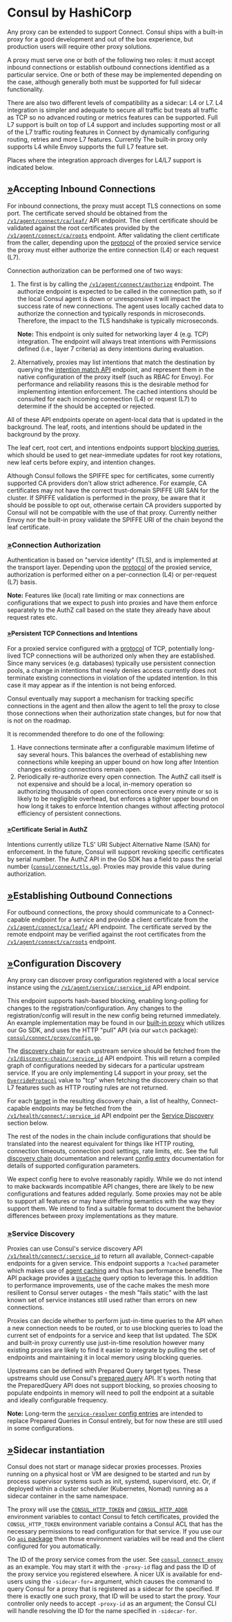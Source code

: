 # Consul by HashiCorp

Any proxy can be extended to support Connect. Consul ships with a built-in proxy for a good development and out of the box experience, but production users will require other proxy solutions.

A proxy must serve one or both of the following two roles: it must accept inbound connections or establish outbound connections identified as a particular service. One or both of these may be implemented depending on the case, although generally both must be supported for full sidecar functionality.

There are also two different levels of compatibility as a sidecar: L4 or L7. L4 integration is simpler and adequate to secure all traffic but treats all traffic as TCP so no advanced routing or metrics features can be supported. Full L7 support is built on top of L4 support and includes supporting most or all of the L7 traffic routing features in Connect by dynamically configuring routing, retries and more L7 features. Currently The built-in proxy only supports L4 while Envoy supports the full L7 feature set.

Places where the integration approach diverges for L4/L7 support is indicated below.

## [»](consul-by-hashicorp-2.md#accepting-inbound-connections)Accepting Inbound Connections

For inbound connections, the proxy must accept TLS connections on some port. The certificate served should be obtained from the [`/v1/agent/connect/ca/leaf/`](https://www.consul.io/api/agent/connect#service-leaf-certificate) API endpoint. The client certificate should be validated against the root certificates provided by the [`/v1/agent/connect/ca/roots`](https://www.consul.io/api/agent/connect#certificate-authority-ca-roots) endpoint. After validating the client certificate from the caller, depending upon the [protocol](https://www.consul.io/docs/agent/config-entries/service-defaults#protocol) of the proxied service service the proxy must either authorize the entire connection \(L4\) or each request \(L7\).

Connection authorization can be performed one of two ways:

1. The first is by calling the [`/v1/agent/connect/authorize`](https://www.consul.io/api/agent/connect) endpoint. The authorize endpoint is expected to be called in the connection path, so if the local Consul agent is down or unresponsive it will impact the success rate of new connections. The agent uses locally cached data to authorize the connection and typically responds in microseconds. Therefore, the impact to the TLS handshake is typically microseconds.

   **Note:** This endpoint is only suited for networking layer 4 \(e.g. TCP\) integration. The endpoint will always treat intentions with Permissions defined \(i.e., layer 7 criteria\) as deny intentions during evaluation.

2. Alternatively, proxies may list intentions that match the destination by querying the [intention match API](https://www.consul.io/api/connect/intentions#list-matching-intentions) endpoint, and represent them in the native configuration of the proxy itself \(such as RBAC for Envoy\). For performance and reliability reasons this is the desirable method for implementing intention enforcement. The cached intentions should be consulted for each incoming connection \(L4\) or request \(L7\) to determine if the should be accepted or rejected.

All of these API endpoints operate on agent-local data that is updated in the background. The leaf, roots, and intentions should be updated in the background by the proxy.

The leaf cert, root cert, and intentions endpoints support [blocking queries](https://www.consul.io/api/features/blocking), which should be used to get near-immediate updates for root key rotations, new leaf certs before expiry, and intention changes.

Although Consul follows the SPIFFE spec for certificates, some currently supported CA providers don't allow strict adherence. For example, CA certificates may not have the correct trust-domain SPIFFE URI SAN for the cluster. If SPIFFE validation is performed in the proxy, be aware that it should be possible to opt out, otherwise certain CA providers supported by Consul will not be compatible with the use of that proxy. Currently neither Envoy nor the built-in proxy validate the SPIFFE URI of the chain beyond the leaf certificate.

### [»](consul-by-hashicorp-2.md#connection-authorization)Connection Authorization

Authentication is based on "service identity" \(TLS\), and is implemented at the transport layer. Depending upon the [protocol](https://www.consul.io/docs/agent/config-entries/service-defaults#protocol) of the proxied service, authorization is performed either on a per-connection \(L4\) or per-request \(L7\) basis.

**Note:** Features like \(local\) rate limiting or max connections are configurations that we expect to push into proxies and have them enforce separately to the AuthZ call based on the state they already have about request rates etc.

#### [»](consul-by-hashicorp-2.md#persistent-tcp-connections-and-intentions)Persistent TCP Connections and Intentions

For a proxied service configured with a [protocol](https://www.consul.io/docs/agent/config-entries/service-defaults#protocol) of TCP, potentially long-lived TCP connections will be authorized only when they are established. Since many services \(e.g. databases\) typically use persistent connection pools, a change in intentions that newly denies access currently does not terminate existing connections in violation of the updated intention. In this case it may appear as if the intention is not being enforced.

Consul eventually may support a mechanism for tracking specific connections in the agent and then allow the agent to tell the proxy to close those connections when their authorization state changes, but for now that is not on the roadmap.

It is recommended therefore to do one of the following:

1. Have connections terminate after a configurable maximum lifetime of say several hours. This balances the overhead of establishing new connections while keeping an upper bound on how long after Intention changes existing connections remain open.
2. Periodically re-authorize every open connection. The AuthZ call itself is not expensive and should be a local, in-memory operation so authorizing thousands of open connections once every minute or so is likely to be negligible overhead, but enforces a tighter upper bound on how long it takes to enforce Intention changes without affecting protocol efficiency of persistent connections.

#### [»](consul-by-hashicorp-2.md#certificate-serial-in-authz)Certificate Serial in AuthZ

Intentions currently utilize TLS' URI Subject Alternative Name \(SAN\) for enforcement. In the future, Consul will support revoking specific certificates by serial number. The AuthZ API in the Go SDK has a field to pass the serial number \([`consul/connect/tls.go`](https://github.com/hashicorp/consul/blob/v1.8.3/connect/tls.go#L232-L237)\). Proxies may provide this value during authorization.

## [»](consul-by-hashicorp-2.md#establishing-outbound-connections)Establishing Outbound Connections

For outbound connections, the proxy should communicate to a Connect-capable endpoint for a service and provide a client certificate from the [`/v1/agent/connect/ca/leaf/`](https://www.consul.io/api/agent/connect#service-leaf-certificate) API endpoint. The certificate served by the remote endpoint may be verified against the root certificates from the [`/v1/agent/connect/ca/roots`](https://www.consul.io/api/agent/connect#certificate-authority-ca-roots) endpoint.

## [»](consul-by-hashicorp-2.md#configuration-discovery)Configuration Discovery

Any proxy can discover proxy configuration registered with a local service instance using the [`/v1/agent/service/:service_id`](https://www.consul.io/api/agent/service#get-service-configuration) API endpoint.

This endpoint supports hash-based blocking, enabling long-polling for changes to the registration/configuration. Any changes to the registration/config will result in the new config being returned immediately. An example implementation may be found in our [built-in proxy](consul-by-hashicorp-1.md) which utilizes our Go SDK, and uses the HTTP "pull" API \(via our `watch` package\): [`consul/connect/proxy/config.go`](https://github.com/hashicorp/consul/blob/v1.8.3/connect/proxy/config.go#L187).

The [discovery chain](../l7-traffic/consul-by-hashicorp.md) for each upstream service should be fetched from the [`/v1/discovery-chain/:service_id`](https://www.consul.io/api/discovery-chain#read-compiled-discovery-chain) API endpoint. This will return a compiled graph of configurations needed by sidecars for a particular upstream service. If you are only implementing L4 support in your proxy, set the [`OverrideProtocol`](https://www.consul.io/api/discovery-chain#overrideprotocol) value to "tcp" when fetching the discovery chain so that L7 features such as HTTP routing rules are not returned.

For each [target](https://www.consul.io/docs/internals/discovery-chain#targets) in the resulting discovery chain, a list of healthy, Connect-capable endpoints may be fetched from the [`/v1/health/connect/:service_id`](https://www.consul.io/api/health#list-nodes-for-connect-capable-service) API endpoint per the [Service Discovery](consul-by-hashicorp-2.md#service-discovery) section below.

The rest of the nodes in the chain include configurations that should be translated into the nearest equivalent for things like HTTP routing, connection timeouts, connection pool settings, rate limits, etc. See the full [discovery chain](../l7-traffic/consul-by-hashicorp.md) documentation and relevant [config entry](https://www.consul.io/docs/agent/config-entries) documentation for details of supported configuration parameters.

We expect config here to evolve reasonably rapidly. While we do not intend to make backwards incompatible API changes, there are likely to be new configurations and features added regularly. Some proxies may not be able to support all features or may have differing semantics with the way they support them. We intend to find a suitable format to document the behavior differences between proxy implementations as they mature.

### [»](consul-by-hashicorp-2.md#service-discovery)Service Discovery

Proxies can use Consul's service discovery API [`/v1/health/connect/:service_id`](https://www.consul.io/api/health#list-nodes-for-connect-capable-service) to return all available, Connect-capable endpoints for a given service. This endpoint supports a `?cached` parameter which makes use of [agent caching](https://www.consul.io/api/features/caching) and thus has performance benefits. The API package provides a [`UseCache`](https://github.com/hashicorp/consul/blob/v1.8.3/api/api.go#L99-L102) query option to leverage this. In addition to performance improvements, use of the cache makes the mesh more resilient to Consul server outages - the mesh "fails static" with the last known set of service instances still used rather than errors on new connections.

Proxies can decide whether to perform just-in-time queries to the API when a new connection needs to be routed, or to use blocking queries to load the current set of endpoints for a service and keep that list updated. The SDK and built-in proxy currently use just-in-time resolution however many existing proxies are likely to find it easier to integrate by pulling the set of endpoints and maintaining it in local memory using blocking queries.

Upstreams can be defined with Prepared Query target types. These upstreams should use Consul's [prepared query](https://www.consul.io/api/query) API. It's worth noting that the PreparedQuery API does not support blocking, so proxies choosing to populate endpoints in memory will need to poll the endpoint at a suitable and ideally configurable frequency.

**Note:** Long-term the [`service-resolver` config entries](https://www.consul.io/docs/agent/config-entries/service-resolver) are intended to replace Prepared Queries in Consul entirely, but for now these are still used in some configurations.

## [»](consul-by-hashicorp-2.md#sidecar-instantiation)Sidecar instantiation

Consul does not start or manage sidecar proxies processes. Proxies running on a physical host or VM are designed to be started and run by process supervisor systems such as init, systemd, supervisord, etc. Or, if deployed within a cluster scheduler \(Kubernetes, Nomad\) running as a sidecar container in the same namespace.

The proxy will use the [`CONSUL_HTTP_TOKEN`](https://www.consul.io/commands#consul_http_token) and [`CONSUL_HTTP_ADDR`](https://www.consul.io/commands#consul_http_addr) environment variables to contact Consul to fetch certificates, provided the `CONSUL_HTTP_TOKEN` environment variable contains a Consul ACL that has the necessary permissions to read configuration for that service. If you use our Go [`api` package](https://github.com/hashicorp/consul/tree/master/api) then those environment variables will be read and the client configured for you automatically.

The ID of the proxy service comes from the user. See [`consul connect envoy`](https://www.consul.io/commands/connect/envoy) as an example. You may start it with the `-proxy-id` flag and pass the ID of the proxy service you registered elsewhere. A nicer UX is available for end-users using the `-sidecar-for=` argument, which causes the command to query Consul for a proxy that is registered as a sidecar for the specified. If there is exactly one such proxy, that ID will be used to start the proxy. Your controller only needs to accept `-proxy-id` as an argument; the Consul CLI will handle resolving the ID for the name specified in `-sidecar-for`.

